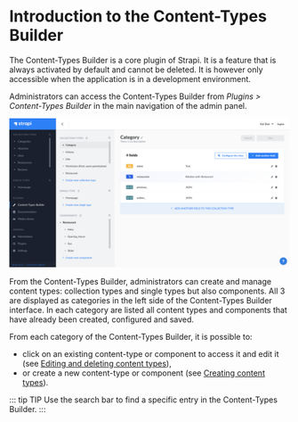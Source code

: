 # Introduction to the Content-Types Builder

The Content-Types Builder is a core plugin of Strapi. It is a feature that is always activated by default and cannot be deleted. It is however only accessible when the application is in a development environment.

Administrators can access the Content-Types Builder from _Plugins > Content-Types Builder_ in the main navigation of the admin panel.

![Content-Types Builder interface](../assets/content-types-builder/content-types-builder.png)

From the Content-Types Builder, administrators can create and manage content types: collection types and single types but also components. All 3 are displayed as categories in the left side of the Content-Types Builder interface. In each category are listed all content types and components that have already been created, configured and saved.

From each category of the Content-Types Builder, it is possible to:

- click on an existing content-type or component to access it and edit it (see [Editing and deleting content types](saving-editing-deleting-content-types)),
- or create a new content-type or component (see [Creating content types](creating-new-content-type)).

::: tip TIP
Use the search bar to find a specific entry in the Content-Types Builder.
:::
